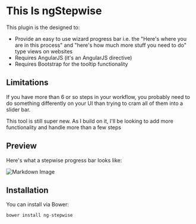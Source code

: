 # This Is ngStepwise
This plugin is the designed to:
- Provide an easy to use wizard progress bar i.e. the "Here's where you are in this process" and "here's how much more stuff you need to do" type views on websites 
- Requires AngularJS (it's an AngularJS directive)
- Requires Bootstrap for the tooltip functionality 

## Limitations
If you have more than 6 or so steps in your workflow, you probably need to do something differently on your UI than trying to cram all of them into a slider bar. 

This tool is still super new. As I build on it, I'll be looking to add more functionality and handle more than a few steps

## Preview

Here's what a stepwise progress bar looks like:

![Markdown Image](https://storage.googleapis.com/com-larcity-static/shadowbox/ng-stepwise-example.png "Here's what an implementation looks like!")

## Installation

You can install via Bower: 

````javascript
bower install ng-stepwise
````

